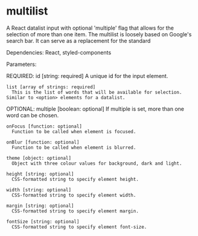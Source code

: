 # multilist
A React datalist input with optional 'multiple' flag that allows for the selection of more than one item. The multilist is loosely based on Google's search bar. It can serve as a replacement for the standard <datalist> element when two or more options are expected to be selected.


Dependencies:
  React, styled-components


Parameters:
  
  REQUIRED:
    id [string: required]
     A unique id for the input element.

    list [array of strings: required]
      This is the list of words that will be available for selection. Similar to <option> elements for a datalist.
  
  OPTIONAL:
    multiple [boolean: optional]
      If multiple is set, more than one word can be chosen.

    onFocus [function: optional]
      Function to be called when element is focused.

    onBlur [function: optional]
      Function to be called when element is blurred.
    
    theme [object: optional]
      Object with three colour values for background, dark and light.
    
    height [string: optional]
      CSS-formatted string to specify element height.

    width [string: optional]
      CSS-formatted string to specify element width.

    margin [string: optional]
      CSS-formatted string to specify element margin.

    fontSize [string: optional]
      CSS-formatted string to specify element font-size.
